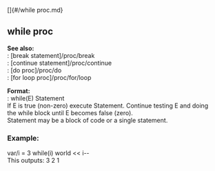 []{#/while proc.md}    
## while proc    
**See also:**    
:   [break statement]/proc/break    
:   [continue statement]/proc/continue    
:   [do proc]/proc/do    
:   [for loop proc]/proc/for/loop    
<!-- -->    
**Format:**    
:   while(E) Statement    
If E is true (non-zero) execute Statement. Continue testing E and doing    
the while block until E becomes false (zero).    
Statement may be a block of code or a single statement.    
### Example:    
var/i = 3 while(i) world \<\< i\--    
This outputs: 3 2 1  